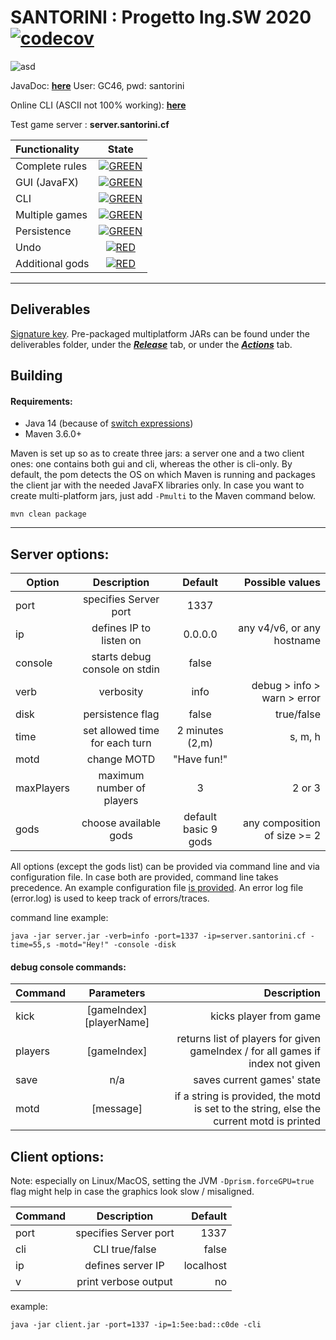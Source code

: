 #     SANTORINI : Progetto Ing.SW 2020   [![codecov](https://codecov.io/gh/darklamp/ing-sw-2020-Secondari-Vela-Villa/branch/master/graph/badge.svg?token=PF3WCGV0B5)](https://codecov.io/gh/darklamp/ing-sw-2020-Secondari-Vela-Villa)

![asd](https://i.imgur.com/g7BuRZO.png)


JavaDoc: [**here**](https://server.santorini.cf/javadoc) User: GC46, pwd: santorini  
  
Online CLI (ASCII not 100% working): [**here**](https://server.santorini.cf)   
   
Test game server :  **server.santorini.cf**  


| Functionality | State |
|:-----------------------|:------------------------------------:|
| Complete rules | [![GREEN](https://placehold.it/15/44bb44/44bb44)](#) |
| GUI (JavaFX) | [![GREEN](https://placehold.it/15/44bb44/44bb44)](#) |
| CLI | [![GREEN](https://placehold.it/15/44bb44/44bb44)](#) |
| Multiple games | [![GREEN](https://placehold.it/15/44bb44/44bb44)](#) |
| Persistence | [![GREEN](https://placehold.it/15/44bb44/44bb44)](#) |
| Undo | [![RED](https://placehold.it/15/f03c15/f03c15)](#) |
| Additional gods | [![RED](https://placehold.it/15/f03c15/f03c15)](#) |

---

## Deliverables

[Signature key](https://darklamp.github.io/ale/assets/pubkey.asc).
Pre-packaged multiplatform JARs can be found under the deliverables folder,  under the [***Release***](https://github.com/darklamp/ing-sw-2020-Secondari-Vela-Villa/releases) tab, or under the [***Actions***](https://github.com/darklamp/ing-sw-2020-Secondari-Vela-Villa/actions?query=branch:master) tab.

## Building
 
#### Requirements:

* Java 14 (because of [switch expressions](https://openjdk.java.net/jeps/361))
* Maven 3.6.0+

Maven is set up so as to create three jars: a server one and a two client ones: one contains both gui and cli, whereas the other is cli-only. By default, the pom detects the OS on which Maven is running and packages the client jar with the needed JavaFX libraries only.
In case you want to create multi-platform jars, just add ``` -Pmulti ``` to the Maven command below.

```
mvn clean package
```

---

## Server options:

| Option | Description | Default | Possible values
|---------|:----------:|:------------:|-----------:|
| port | specifies Server port | 1337 | |
| ip   | defines IP to listen on | 0.0.0.0 | any v4/v6, or any hostname |
| console | starts debug console on stdin | false |  |
| verb | verbosity | info | debug > info > warn > error |
| disk | persistence flag | false | true/false |
| time | set allowed time for each turn | 2 minutes (2,m) | s, m, h |
| motd | change MOTD | "Have fun!" | |
| maxPlayers | maximum number of players | 3 | 2 or 3 |
| gods | choose available gods | default basic 9 gods | any composition of size >= 2 |

All options (except the gods list) can be provided via command line and via configuration file. In case both are provided, command line takes precedence.
An example configuration file [is provided](https://github.com/darklamp/ing-sw-2020-Secondari-Vela-Villa/blob/master/santorini.yaml).
An error log file (error.log) is used to keep track of errors/traces.

command line example:

```
java -jar server.jar -verb=info -port=1337 -ip=server.santorini.cf -time=55,s -motd="Hey!" -console -disk
```

#### debug console commands:
| Command | Parameters | Description |
|---------|:----------:|------------:|
| kick | [gameIndex] [playerName] | kicks player from game |
| players | [gameIndex] | returns list of players for given gameIndex / for all games if index not given |
| save | n/a | saves current games' state |
| motd | [message] | if a string is provided, the motd is set to the string, else the current motd is printed |

## Client options:

Note: especially on Linux/MacOS, setting the JVM ```-Dprism.forceGPU=true``` flag might help in case the graphics look slow / misaligned.

| Command | Description | Default |
|---------|:----------:|------------:|
| port    | specifies Server port | 1337 |
| cli     | CLI true/false | false |
| ip      | defines server IP | localhost |
| v       | print verbose output | no |

example: 

```
java -jar client.jar -port=1337 -ip=1:5ee:bad::c0de -cli
```
